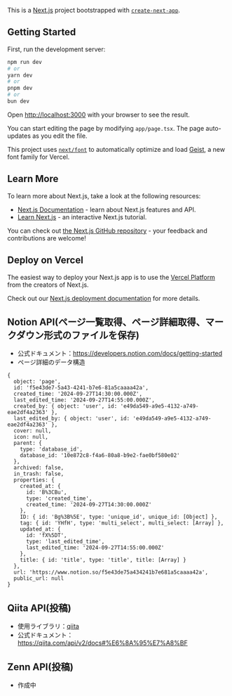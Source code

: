 This is a [Next.js](https://nextjs.org) project bootstrapped with [`create-next-app`](https://nextjs.org/docs/app/api-reference/cli/create-next-app).

## Getting Started

First, run the development server:

```bash
npm run dev
# or
yarn dev
# or
pnpm dev
# or
bun dev
```

Open [http://localhost:3000](http://localhost:3000) with your browser to see the result.

You can start editing the page by modifying `app/page.tsx`. The page auto-updates as you edit the file.

This project uses [`next/font`](https://nextjs.org/docs/app/building-your-application/optimizing/fonts) to automatically optimize and load [Geist](https://vercel.com/font), a new font family for Vercel.

## Learn More

To learn more about Next.js, take a look at the following resources:

- [Next.js Documentation](https://nextjs.org/docs) - learn about Next.js features and API.
- [Learn Next.js](https://nextjs.org/learn) - an interactive Next.js tutorial.

You can check out [the Next.js GitHub repository](https://github.com/vercel/next.js) - your feedback and contributions are welcome!

## Deploy on Vercel

The easiest way to deploy your Next.js app is to use the [Vercel Platform](https://vercel.com/new?utm_medium=default-template&filter=next.js&utm_source=create-next-app&utm_campaign=create-next-app-readme) from the creators of Next.js.

Check out our [Next.js deployment documentation](https://nextjs.org/docs/app/building-your-application/deploying) for more details.

## Notion API(ページ一覧取得、ページ詳細取得、マークダウン形式のファイルを保存)
- 公式ドキュメント：https://developers.notion.com/docs/getting-started
- ページ詳細のデータ構造
```
{
  object: 'page',
  id: 'f5e43de7-5a43-4241-b7e6-81a5caaaa42a',
  created_time: '2024-09-27T14:30:00.000Z',
  last_edited_time: '2024-09-27T14:55:00.000Z',
  created_by: { object: 'user', id: 'e49da549-a9e5-4132-a749-eae2df4a2363' },
  last_edited_by: { object: 'user', id: 'e49da549-a9e5-4132-a749-eae2df4a2363' },
  cover: null,
  icon: null,
  parent: {
    type: 'database_id',
    database_id: '10e872c8-f4a6-80a8-b9e2-fae0bf580e02'
  },
  archived: false,
  in_trash: false,
  properties: {
    created_at: {
      id: 'B%3CBu',
      type: 'created_time',
      created_time: '2024-09-27T14:30:00.000Z'
    },
    ID: { id: 'Bg%3B%5E', type: 'unique_id', unique_id: [Object] },
    tag: { id: 'YHfH', type: 'multi_select', multi_select: [Array] },
    updated_at: {
      id: 'fX%5DT',
      type: 'last_edited_time',
      last_edited_time: '2024-09-27T14:55:00.000Z'
    },
    title: { id: 'title', type: 'title', title: [Array] }
  },
  url: 'https://www.notion.so/f5e43de75a434241b7e681a5caaaa42a',
  public_url: null
}
```

## Qiita API(投稿)
- 使用ライブラリ：[qiita](https://github.com/increments/qiita-js/tree/master)
- 公式ドキュメント：https://qiita.com/api/v2/docs#%E6%8A%95%E7%A8%BF
## Zenn API(投稿)
- 作成中